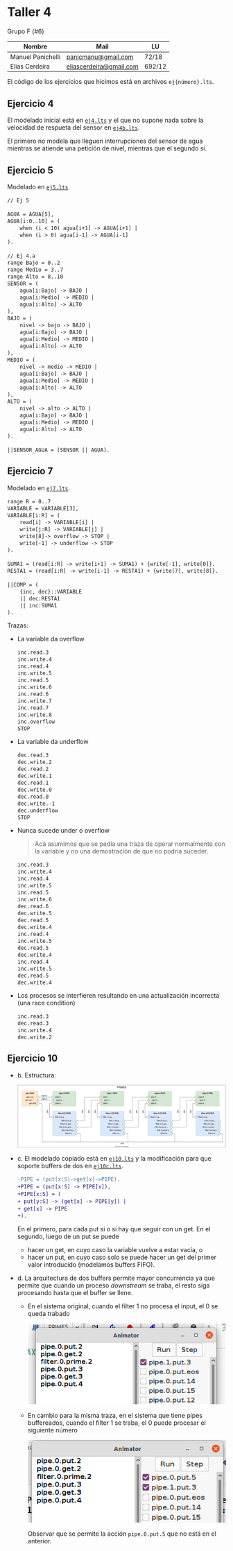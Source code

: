 # Taller 4

Grupo F (#6)

| Nombre            | Mail                    | LU     |
| ----------------- | ----------------------- | ------ |
| Manuel Panichelli | panicmanu@gmail.com     | 72/18  |
| Elias Cerdeira    | eliascerdeira@gmail.com | 692/12 |

El código de los ejercicios que hicimos está en archivos `ej{número}.lts`.

## Ejercicio 4

El modelado inicial está en [`ej4.lts`](ejercicios/entregables/ej4.lts) y el que
no supone nada sobre la velocidad de respueta del sensor en
[`ej4b.lts`](ejercicios/entregables/ej4b.lts).

El primero no modela que lleguen interrupciones del sensor de agua mientras se
atiende una petición de nivel, mientras que el segundo sí.

## Ejercicio 5

Modelado en [`ej5.lts`](ejercicios/entregables/ej5.lts)

```lts
// Ej 5

AGUA = AGUA[5],
AGUA[i:0..10] = (
	when (i < 10) agua[i+1] -> AGUA[i+1] | 
	when (i > 0) agua[i-1] -> AGUA[i-1] 
).

// Ej 4.a
range Bajo = 0..2
range Medio = 3..7
range Alto = 8..10
SENSOR = (
	agua[i:Bajo] -> BAJO |
	agua[i:Medio] -> MEDIO |
	agua[i:Alto] -> ALTO
),
BAJO = (
	nivel -> bajo -> BAJO |
	agua[i:Bajo] -> BAJO |
	agua[i:Medio] -> MEDIO |
	agua[i:Alto] -> ALTO
),
MEDIO = (
	nivel -> medio -> MEDIO |
	agua[i:Bajo] -> BAJO |
	agua[i:Medio] -> MEDIO |
	agua[i:Alto] -> ALTO
),
ALTO = (
	nivel -> alto -> ALTO |
	agua[i:Bajo] -> BAJO |
	agua[i:Medio] -> MEDIO |
	agua[i:Alto] -> ALTO
).

||SENSOR_AGUA = (SENSOR || AGUA).
```

## Ejercicio 7

Modelado en [`ej7.lts`](ejercicios/entregables/ej7.lts).

```lts
range R = 0..7
VARIABLE = VARIABLE[3],
VARIABLE[i:R] = (
	read[i] -> VARIABLE[i] |
	write[j:R] -> VARIABLE[j] |
	write[8]-> overflow -> STOP |
	write[-1] -> underflow -> STOP
).

SUMA1 = (read[i:R] -> write[i+1] -> SUMA1) + {write[-1], write[0]}.
RESTA1 = (read[i:R] -> write[i-1] -> RESTA1) + {write[7], write[8]}.

||COMP = (
	{inc, dec}::VARIABLE
	|| dec:RESTA1
	|| inc:SUMA1
).
```

Trazas:

- La variable da overflow

  ```text
  inc.read.3
  inc.write.4
  inc.read.4
  inc.write.5
  inc.read.5
  inc.write.6
  inc.read.6
  inc.write.7
  inc.read.7
  inc.write.8
  inc.overflow
  STOP
  ```

- La variable da underflow

  ```text
  dec.read.3
  dec.write.2
  dec.read.2
  dec.write.1
  dec.read.1
  dec.write.0
  dec.read.0
  dec.write.-1
  dec.underflow
  STOP
  ```

- Nunca sucede under o overflow

  > Acá asumimos que se pedía una traza de operar normalmente con la variable y
  > no una demostración de que no podría suceder.

  ```text
  inc.read.3
  inc.write.4
  inc.read.4
  inc.write.5
  inc.read.5
  inc.write.6
  dec.read.6
  dec.write.5
  dec.read.5
  dec.write.4
  inc.read.4
  inc.write.5
  dec.read.5
  dec.write.4
  inc.read.4
  inc.write.5
  dec.read.5
  dec.write.4
  ```

- Los procesos se interfieren resultando en una actualización incorrecta (una
  race condition)

  ```text
  inc.read.3
  dec.read.3
  inc.write.4
  dec.write.2
  ```

## Ejercicio 10

- b. Estructura:

  ![](ej10-diagrama.drawio.svg)

- c. El modelado copiado está en [`ej10.lts`](ejercicios/entregables/ej10.lts) y
  la modificación para que soporte buffers de dos en
  [`ej10c.lts`](ejercicios/entregables/ej10c.lts).

  ```diff
  -PIPE = (put[x:S]->get[x]->PIPE).
  +PIPE = (put[x:S] -> PIPE[x]),
  +PIPE[x:S] = (
  +	put[y:S] -> (get[x] -> PIPE[y]) |
  +	get[x] -> PIPE
  +).
  ```

  En el primero, para cada put si o si hay que seguir con un get. En el segundo,
  luego de un put se puede

  - hacer un get, en cuyo caso la variable vuelve a estar vacía, o
  - hacer un put, en cuyo caso solo se puede hacer un get del primer valor
    introducido (modelamos buffers FIFO).

- d. La arquitectura de dos buffers permite mayor concurrencia ya que permite
  que cuando un proceso *downstream* se traba, el resto siga procesando hasta
  que el buffer se llene.

  - En el sistema original, cuando el filter 1 no procesa el input, el 0 se
    queda trabado

    ![](ej10-traza-orig.png)
  
  - En cambio para la misma traza, en el sistema que tiene pipes buffereados,
    cuando el filter 1 se traba, el 0 puede procesar el siguiente número

    ![](ej10-traza-buffer.png)

    Observar que se permite la acción `pipe.0.put.5` que no está en el anterior.